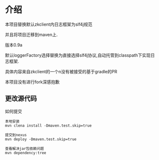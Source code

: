 # 介绍

本项目替换默认zkclient内日志框架为slf4j规范

并且将项目迁移到maven上.

版本0.9a

默认loggerFactory选择替换为直接选择slf4j协议,自动托管到classpath下实现日志框架.

具体内容来自zkclient的一个n没有被接受的基于gradle的PR

本项目没有进行fork深感抱歉

## 更改源代码

如何提交

```
本地安装
mvn clena install -Dmaven.test.skip=true

提交到nexus
mvn deploy -Dmaven.test.skip=true

查看解决jar包依赖问题
mvn dependency:tree

```
